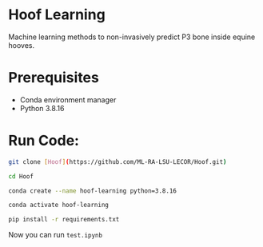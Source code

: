 # Hoof Learning

Machine learning methods to non-invasively predict P3 bone inside equine hooves. 

# Prerequisites

- Conda environment manager
- Python 3.8.16

# Run Code:

 ```bash
 git clone [Hoof](https://github.com/ML-RA-LSU-LECOR/Hoof.git)

 cd Hoof

 conda create --name hoof-learning python=3.8.16

 conda activate hoof-learning

 pip install -r requirements.txt
 ```

 Now you can run `test.ipynb`



